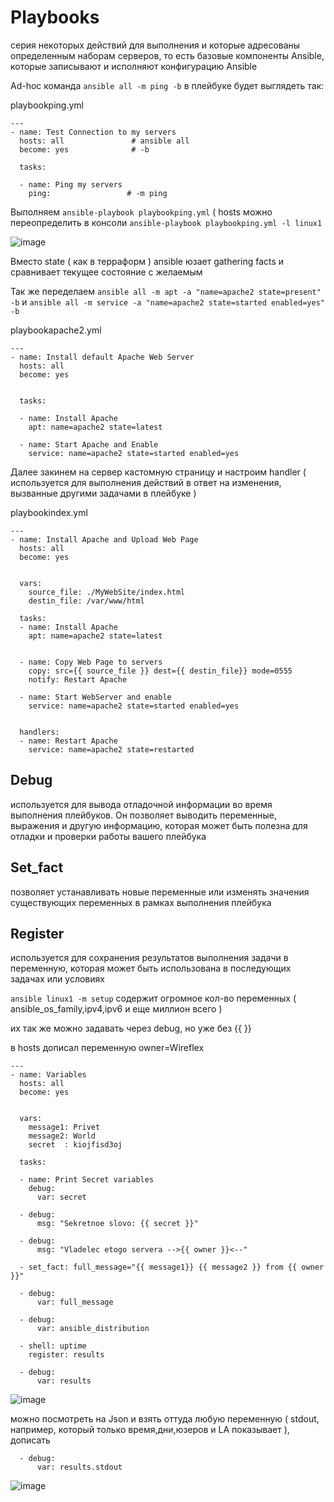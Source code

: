 # Playbooks
серия некоторых действий для выполнения и которые адресованы определенным наборам серверов, то есть базовые компоненты Ansible, которые записывают и исполняют конфигурацию Ansible

Ad-hoc команда ```ansible all -m ping -b``` в плейбуке будет выглядеть так:

playbookping.yml
```
---
- name: Test Connection to my servers
  hosts: all               # ansible all
  become: yes              # -b 

  tasks:

  - name: Ping my servers
    ping:                 # -m ping
```

Выполняем ```ansible-playbook playbookping.yml``` ( hosts можно переопределить в консоли ```ansible-playbook playbookping.yml -l linux1 ```

![image](https://github.com/user-attachments/assets/e2147baa-a8ae-472a-8201-91e139bd98fb)

Вместо state ( как в терраформ ) ansible юзает gathering facts и сравнивает текущее состояние с желаемым

Так же переделаем ```ansible all -m apt -a "name=apache2 state=present" -b``` и ```ansible all -m service -a "name=apache2 state=started enabled=yes" -b```

playbookapache2.yml
```
---
- name: Install default Apache Web Server
  hosts: all
  become: yes


  tasks:

  - name: Install Apache
    apt: name=apache2 state=latest

  - name: Start Apache and Enable
    service: name=apache2 state=started enabled=yes

```
Далее закинем на сервер кастомную страницу и настроим handler ( используется для выполнения действий в ответ на изменения, вызванные другими задачами в плейбуке )

playbookindex.yml
```
---
- name: Install Apache and Upload Web Page
  hosts: all
  become: yes


  vars:
    source_file: ./MyWebSite/index.html
    destin_file: /var/www/html

  tasks:
  - name: Install Apache
    apt: name=apache2 state=latest


  - name: Copy Web Page to servers
    copy: src={{ source_file }} dest={{ destin_file}} mode=0555
    notify: Restart Apache

  - name: Start WebServer and enable
    service: name=apache2 state=started enabled=yes


  handlers:
  - name: Restart Apache
    service: name=apache2 state=restarted
```
## Debug
используется для вывода отладочной информации во время выполнения плейбуков. Он позволяет выводить переменные, выражения и другую информацию, которая может быть полезна для отладки и проверки работы вашего плейбука
## Set_fact
позволяет устанавливать новые переменные или изменять значения существующих переменных в рамках выполнения плейбука
## Register
используется для сохранения результатов выполнения задачи в переменную, которая может быть использована в последующих задачах или условиях

```ansible linux1 -m setup``` содержит огромное кол-во переменных ( ansible_os_family,ipv4,ipv6 и еще миллион всего )

их так же можно задавать через debug, но уже без {{ }}

в hosts дописал переменную owner=Wireflex

```
---
- name: Variables
  hosts: all
  become: yes


  vars:
    message1: Privet
    message2: World
    secret  : kiojfisd3oj

  tasks:

  - name: Print Secret variables
    debug:
      var: secret

  - debug:
      msg: "Sekretnoe slovo: {{ secret }}"

  - debug:
      msg: "Vladelec etogo servera -->{{ owner }}<--"

  - set_fact: full_message="{{ message1}} {{ message2 }} from {{ owner }}"

  - debug:
      var: full_message

  - debug:
      var: ansible_distribution

  - shell: uptime
    register: results

  - debug:
      var: results

```
![image](https://github.com/user-attachments/assets/76b26335-00c8-4cc0-a817-09fbf84145c4)

можно посмотреть на Json и взять оттуда любую переменную ( stdout, например, который только время,дни,юзеров и LA показывает ), дописать 
```
  - debug:
      var: results.stdout
```
![image](https://github.com/user-attachments/assets/d476e663-6de9-495d-b83d-02f0411bce06)






